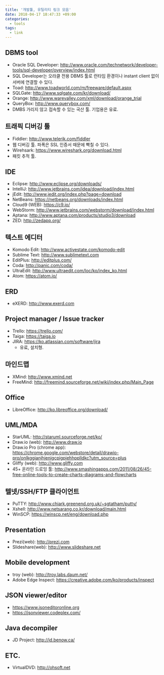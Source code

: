 ```yaml
---
title: '개발툴, 유틸리티 링크 모음'
date: 2018-04-17 18:47:33 +09:00
categories:
  - tools
tags:
  - link
---
```


## DBMS tool
- Oracle SQL Developer: http://www.oracle.com/technetwork/developer-tools/sql-developer/overview/index.html
- SQL Developer는 오라클 전용 DBMS 툴로 런타임 환경이나 instant client 없이 서버에 연결할 수 있다.
- Toad: http://www.toadworld.com/m/freeware/default.aspx
- SQLGate: http://www.sqlgate.com/kr/download/
- Orange: http://www.warevalley.com/xml/download/orange_trial
- QueryBox: http://www.querybox.com/
- DMBS 가리지 않고 접속할 수 있는 국산 툴. 기업용은 유료.

## 트래픽 디버깅 툴
- Fiddler: http://www.telerik.com/fiddler
- 웹 디버깅 툴. 파폭은 SSL 인증서 때문에 빡칠 수 있다.
- Wirehsark: https://www.wireshark.org/download.html
- 패킷 추적 툴.

## IDE
- Eclipse: http://www.eclipse.org/downloads/
- IntelliJ: http://www.jetbrains.com/idea/download/index.html
- jEdit: http://www.jedit.org/index.php?page=download
- NetBeans: https://netbeans.org/downloads/index.html
- Cloud9 (WEB): https://c9.io/
- WebStorm: http://www.jetbrains.com/webstorm/download/index.html
- Aptana: http://www.aptana.com/products/studio3/download
- ZED: http://zedapp.org/

## 텍스트 에디터
- Komodo Edit: http://www.activestate.com/komodo-edit
- Sublime Text: http://www.sublimetext.com
- EditPlus: http://editplus.com/
- Coda: http://panic.com/coda/
- UltraEdit: http://www.ultraedit.com/loc/ko/index_ko.html
- Atom: https://atom.io/

## ERD
- eXERD: http://www.exerd.com

## Project manager / Issue tracker
- Trello: https://trello.com/
- Taiga: https://taiga.io
- JIRA: https://ko.atlassian.com/software/jira
  - 유료, 설치형.

## 마인드맵
- XMind: http://www.xmind.net
- FreeMind: http://freemind.sourceforge.net/wiki/index.php/Main_Page

## Office
- LibreOffice: http://ko.libreoffice.org/download/

## UML/MDA
- StarUML: http://staruml.sourceforge.net/ko/
- Draw.io (web): http://www.draw.io
- Draw.io Pro (chrome app): https://chrome.google.com/webstore/detail/drawio-pro/onlkggianjhjenigcpigpjehhpplldkc?utm_source=plus
- Gliffy (web): http://www.gliffy.com
- 45+ 온라인 드로잉 툴: http://www.smashingapps.com/2011/08/26/45-free-online-tools-to-create-charts-diagrams-and-flowcharts

## 텔넷/SSH/FTP 클라이언트
- PuTTY: http://www.chiark.greenend.org.uk/~sgtatham/putty/
- Xshell: http://www.netsarang.co.kr/download/main.html
- WinSCP: https://winscp.net/eng/download.php

## Presentation
- Prezi(web): http://prezi.com
- Slideshare(web): http://www.slideshare.net

## Mobile development
- troy (web): http://troy.labs.daum.net/
- Adobe Edge Inspect: https://creative.adobe.com/ko/products/inspect

## JSON viewer/editor
- https://www.jsoneditoronline.org
- https://jsonviewer.codeplex.com/

## Java decompiler
- JD Project: http://jd.benow.ca/

## ETC.
- VirtualDVD: http://ohsoft.net
